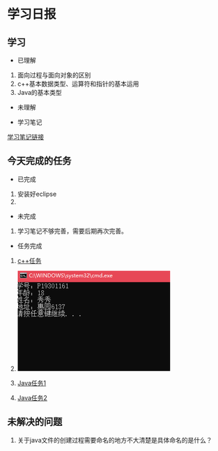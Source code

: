 # 学习日报

## 学习

* 已理解
1. 面向过程与面向对象的区别
2. c++基本数据类型、运算符和指针的基本运用
3. Java的基本类型



* 未理解


* 学习笔记

[学习笔记链接](https://github.com/zhaixiujie/summer-training-/blob/master/0724/0724%E5%AD%A6%E4%B9%A0%E7%AC%94%E8%AE%B0.md)


## 今天完成的任务

* 已完成
1. 安装好eclipse
2. 



* 未完成

1. 学习笔记不够完善，需要后期再次完善。

* 任务完成
1. [c++任务](https://github.com/zhaixiujie/summer-training-/blob/master/0724/0724c%2B%2B%E4%BD%9C%E4%B8%9A.cpp)

2. ![c++任务完成截图](https://github.com/zhaixiujie/summer-training-/blob/master/0724/c%2B%2B%E4%BD%9C%E4%B8%9A%E6%88%AA%E5%9B%BE.PNG)
 
3. [Java任务1](https://github.com/zhaixiujie/summer-training-/blob/master/0724/java%E4%BD%9C%E4%B8%9A1.PNG)

4. [Java任务2](https://github.com/zhaixiujie/summer-training-/blob/master/0724/java%E4%BD%9C%E4%B8%9A2.PNG)

## 未解决的问题

1. 关于java文件的创建过程需要命名的地方不大清楚是具体命名的是什么？